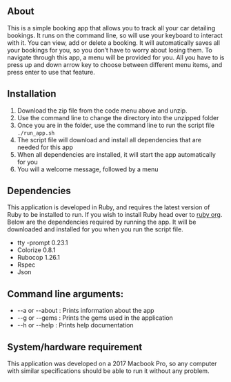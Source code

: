 ## About
This is a simple booking app that allows you to track all your car detailing bookings. It runs on the command line, so will use your keyboard to interact with it. You can view, add or delete a booking. It will automatically saves all your bookings for you, so you don’t have to worry about losing them. To navigate through this app, a menu will be provided for you. All you have to is press up and down arrow key to choose between different menu items, and press enter to use that feature. 


## Installation
1. Download the zip file from the code menu above and unzip.
2. Use the command line to change the directory into the unzipped folder
3. Once you are in the folder, use the command line to run the script file `./run_app.sh`
4. The script file will download and install all dependencies that are needed for this app
5. When all dependencies are installed, it will start the app automatically for you
6. You will a welcome message, followed by a menu


## Dependencies
This application is developed in Ruby, and requires the latest version of Ruby to be installed to run. If you wish to install Ruby head over to [ruby org](https://www.ruby-lang.org/en/downloads/).
Below are the dependencies required by running the app. It will be downloaded and installed for you when you run the script file.

- tty -prompt 0.23.1
- Colorize 0.8.1
- Rubocop 1.26.1
- Rspec 
- Json 

## Command line arguments:
- --a or --about : Prints information about the app
- --g or --gems : Prints the gems used in the application
- --h or --help : Prints help documentation


## System/hardware requirement
This application was developed on a 2017 Macbook Pro, so any computer with similar specifications should be able to run it without any problem. 
